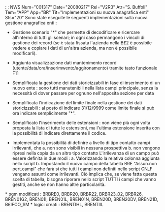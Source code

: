  :  : NWS Num="001317" Date="20080217" Rel="V2R3" Atr="S. Buffoli" Tem="APP" App="BR" Tit="Implementazioni su nuova anagrafica enti" Sts="20"
Sono state eseguite le seguenti implementazioni sulla nuova gestione anagrafica enti : 

- Gestione scenario "\*" che permette di decodificare e ricercare all'interno di tutti gli scenari;
in ogni caso permangono i vincoli di gestione dei record (se è stata fissata l'azienda nella B£2 è possibile vedere e copiare i dati di un'altra azienda, ma non è possibile modificarli).

- Aggiunta visualizzazione dati mantenimento record (utente/data/ora/inserimwento/aggironamento)
tramite tasto funzionale F11

- Semplificata la gestione dei dati storicizzabili in fase di inserimento di un nuovo ente : 
sono tutti manutenibili nella lista campi principale, senza la necessità di dover passare per ognuno nell'apposita sezione per data

- Semplificata l'indicazione del limite finale nella gestione dei dati storicizzabili :  al posto
di indicare 31/12/9999 come limite finale si può ora indicare semplicimente "\*".

- Semplificato l'inserimento delle estensioni :  non viene più ogni volta proposta la lista
di tutte le estensioni, ma l'ultima estensione inserita con la possibilità di indicare direttamente
il codice.

- Implementata la possibilità di definire a livello di tipo contatto campi irrilevanti, che
a. non sono visibili in nessuna prospettiva
b. non vengono ripresi nella copia da un altro tipo contatto
L'irrilevanza di un campo può essere definita in due modi : 
a. Valorizzando la relativa colonna aggiunta nello script
b. Impostando il nuovo campo della tabella BRE "Assun.non pert.campi" che farà si che tutti i campi
non definiti nello script CN_F vengano assunti come irrilevanti. Ciò implica che, se viene fatta questa scelta di tabella, bisogna riporare nello script TUTTI i campi che vanno gestiti, anche se non hanno altre particolarità.

\* pgm modificati :  BRBRE0, BRBR20, BRBR22, BRBR23_02, BRBR26, BREN01G2, BREN01I, BREN01L, BREN01N, BREN20D, BREN20DV, BREN21D, B£IFCO_SM
\* logici creati :  BRENTIHL, BRENTIIL
